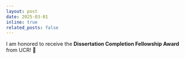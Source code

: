 ```yaml
---
layout: post
date: 2025-03-01
inline: true
related_posts: false
---
```


I am honored to receive the **Dissertation Completion Fellowship Award** from UCR! 🎉
